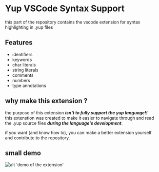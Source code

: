 # Yup VSCode Syntax Support

this part of the repository contains the vscode extension for syntax highlighting in .yup files

## Features

- identifiers
- keywords
- char literals
- string literals
- comments
- numbers
- type annotations

## why make this extension ?

the purpose of this extension ***isn't to fully support the yup language!!*** <br>
this extenstion was created to make it easier to navigate through and read the .yup source files ***during the language's development***.


if you want (and know how to), you can make a better extension yourself and contribute to the repository.


## small demo

![alt 'demo of the extension'](https://imgur.com/a/ZMErXBA)
